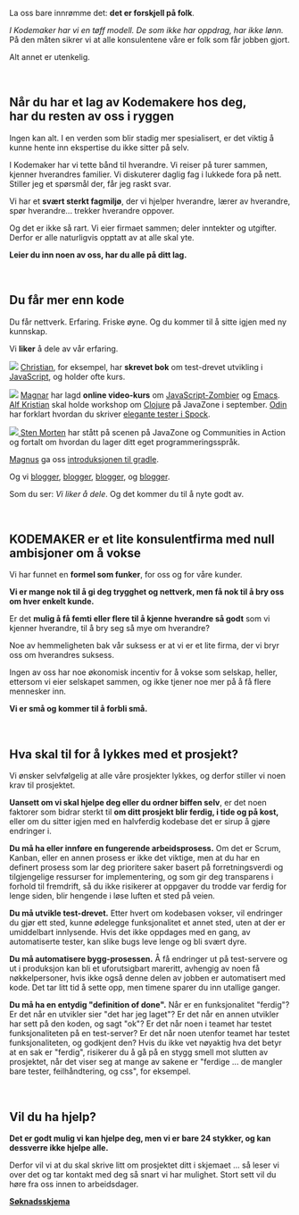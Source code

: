 La oss bare innrømme det: **det er forskjell på folk**.

*I Kodemaker har vi en tøff modell. De som ikke har oppdrag, har ikke
lønn.* På den måten sikrer vi at alle konsulentene våre er folk som
får jobben gjort.

Alt annet er utenkelig.

&nbsp;

## Når du har et lag av Kodemakere hos deg, <br> har du resten av oss i ryggen

Ingen kan alt. I en verden som blir stadig mer spesialisert, er det
viktig å kunne hente inn ekspertise du ikke sitter på selv.

I Kodemaker har vi tette bånd til hverandre. Vi reiser på turer
sammen, kjenner hverandres familier. Vi diskuterer daglig fag i
lukkede fora på nett. Stiller jeg et spørsmål der, får jeg raskt svar.

Vi har et **svært sterkt fagmiljø**, der vi hjelper hverandre, lærer
av hverandre, spør hverandre... trekker hverandre oppover.

Og det er ikke så rart. Vi eier firmaet sammen; deler inntekter og
utgifter. Derfor er alle naturligvis opptatt av at alle skal yte.

**Leier du inn noen av oss, har du alle på ditt lag.**

&nbsp;

## Du får mer enn kode

Du får nettverk. Erfaring. Friske øyne. Og du kommer til å sitte igjen
med ny kunnskap.

Vi **liker** å dele av vår erfaring.

<a href="http://tddjs.com" target="_blank"><img class="tinyIllu" src="/illustrations/side-projects/jstdd.jpg"></a>
[Christian](/christian), for eksempel, har **skrevet bok** om
test-drevet utvikling i [JavaScript](/javascript), og holder ofte
kurs.

<a href="http://emacsrocks.com" target="_blank"><img class="tinyIlluR" src="/illustrations/side-projects/emacs-rocks.jpg"></a>
[Magnar](/magnar/) har lagd **online video-kurs** om <a href="http://www.zombietdd.com" target="_blank">JavaScript-Zombier</a>
og <a href="http://emacsrocks.com" target="_blank">Emacs</a>.
[Alf Kristian](/alf-kristian/) skal holde workshop om
[Clojure](/clojure/) på JavaZone i september. [Odin](/odin/) har
forklart hvordan du skriver <a href="http://javazone.no/incogito10/events/JavaZone%202012/sessions/Better%20and%20groovier%20tests%20with%20Spock" target="_blank">elegante tester i Spock</a>.

<a href="http://vimeo.com/album/2525252/video/74401304" target="_blank"><img class="tinyIllu" src="/thumbs/presentations/enestedumaa.jpg">
[Sten Morten](/sten-morten) har stått på scenen på JavaZone og
Communities in Action og fortalt om hvordan du lager ditt eget
programmeringsspråk.

[Magnus](/magnus) ga oss <a href="http://video.javazone.no/talk/49375218" target="_blank">introduksjonen til gradle</a>.

Og vi
<a href="http://steintoretosse.wordpress.com/" target="_blank">blogger</a>,
<a href="http://worldoffoobar.blogspot.no/" target="_blank">blogger</a>,
<a href="http://johnsenf.blogspot.no/" target="_blank">blogger</a>, og
<a href="http://codewader.blogspot.no/" target="_blank">blogger</a>.

Som du ser: *Vi liker å dele*. Og det kommer du til å nyte godt av.

&nbsp;

## KODEMAKER er et lite konsulentfirma med null <br> ambisjoner om å vokse

Vi har funnet en **formel som funker**, for oss og for våre kunder.

**Vi er mange nok til å gi deg trygghet og nettverk, men få nok til å
bry oss om hver enkelt kunde.**

Er det **mulig å få femti eller flere til å kjenne hverandre så godt**
som vi kjenner hverandre, til å bry seg så mye om hverandre?

Noe av hemmeligheten bak vår suksess er at vi er et lite firma, der vi
bryr oss om hverandres suksess.

Ingen av oss har noe økonomisk incentiv for å vokse som selskap,
heller, ettersom vi eier selskapet sammen, og ikke tjener noe mer på å
få flere mennesker inn.

**Vi er små og kommer til å forbli små.**

&nbsp;

## Hva skal til for å lykkes med et prosjekt?

Vi ønsker selvfølgelig at alle våre prosjekter lykkes, og derfor
stiller vi noen krav til prosjektet.

**Uansett om vi skal hjelpe deg eller du ordner biffen selv**, er det
noen faktorer som bidrar sterkt til **om ditt prosjekt blir ferdig,
i tide og på kost,** eller om du sitter igjen med en halvferdig
kodebase det er sirup å gjøre endringer i.

**Du må ha eller innføre en fungerende arbeidsprosess.** Om det er
Scrum, Kanban, eller en annen prosess er ikke det viktige, men at du
har en definert prosess som lar deg prioritere saker basert på
forretningsverdi og tilgjengelige ressurser for implementering, og
som gir deg transparens i forhold til fremdrift, så du ikke
risikerer at oppgaver du trodde var ferdig for lenge siden, blir
hengende i løse luften et sted på veien.

**Du må utvikle test-drevet.** Etter hvert om kodebasen vokser, vil
endringer du gjør ett sted, kunne ødelegge funksjonalitet et annet
sted, uten at der er umiddelbart innlysende. Hvis det ikke oppdages
med en gang, av automatiserte tester, kan slike bugs leve lenge og
bli svært dyre.

**Du må automatisere bygg-prosessen.** Å få endringer ut på
test-servere og ut i produksjon kan bli et uforutsigbart mareritt,
avhengig av noen få nøkkelpersoner, hvis ikke også denne delen av
jobben er automatisert med kode. Det tar litt tid å sette opp, men
timene sparer du inn utallige ganger.

**Du må ha en entydig "definition of done".** Når er en funksjonalitet
"ferdig"? Er det når en utvikler sier "det har jeg laget"? Er det
når en annen utvikler har sett på den koden, og sagt "ok"? Er det
når noen i teamet har testet funksjonaliteten på en test-server? Er
det når noen utenfor teamet har testet funksjonaliteten, og godkjent
den? Hvis du ikke vet nøyaktig hva det betyr at en sak er "ferdig",
risikerer du å gå på en stygg smell mot slutten av prosjektet, når
det viser seg at mange av sakene er "ferdige ... de mangler bare
tester, feilhåndtering, og css", for eksempel.

&nbsp;

## Vil du ha hjelp?

**Det er godt mulig vi kan hjelpe deg, men vi er bare 24 stykker, og
kan dessverre ikke hjelpe alle.**

Derfor vil vi at du skal skrive litt om prosjektet ditt i skjemaet ...
så leser vi over det og tar kontakt med deg så snart vi har mulighet.
Stort sett vil du høre fra oss innen to arbeidsdager.

**[Søknadsskjema](/skjema/)**
